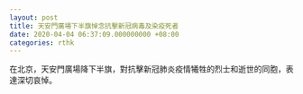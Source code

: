 ```yaml
---
layout: post
title: 天安門廣場下半旗悼念抗擊新冠病毒及染疫死者
date: 2020-04-04 06:37:09.000000000 +08:00
categories: rthk
---
```


在北京，天安門廣場降下半旗，對抗擊新冠肺炎疫情犧牲的烈士和逝世的同胞，表達深切哀悼。
